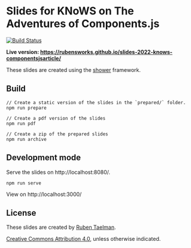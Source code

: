 # Slides for KNoWS on The Adventures of Components.js
[![Build Status](https://github.com/rubensworks/slides-2022-knows-componentsjsarticle/workflows/Build%20and%20Deploy/badge.svg)](https://rubensworks.github.io/slides-2022-knows-componentsjsarticle/)

**Live version: https://rubensworks.github.io/slides-2022-knows-componentsjsarticle/**

These slides are created using the [shower](https://github.com/shower/shower) framework.

## Build

```
// Create a static version of the slides in the `prepared/` folder.
npm run prepare

// Create a pdf version of the slides
npm run pdf

// Create a zip of the prepared slides
npm run archive
```

## Development mode

Serve the slides on http://localhost:8080/.

```
npm run serve
```

View on http://localhost:3000/

## License

These slides are created by [Ruben Taelman](https://rubensworks.net/).

[Creative Commons Attribution 4.0](https://creativecommons.org/licenses/by/4.0/), unless otherwise indicated.
